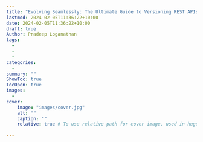 ```yaml
---
title: "Evolving Seamlessly: The Ultimate Guide to Versioning REST APIs"
lastmod: 2024-02-05T11:36:22+10:00
date: 2024-02-05T11:36:22+10:00
draft: true
Author: Pradeep Loganathan
tags: 
  - 
  - 
  - 
categories:
  - 
summary: ""
ShowToc: true
TocOpen: true
images:
  - 
cover:
    image: "images/cover.jpg"
    alt: ""
    caption: ""
    relative: true # To use relative path for cover image, used in hugo Page-bundles
 
---
```



